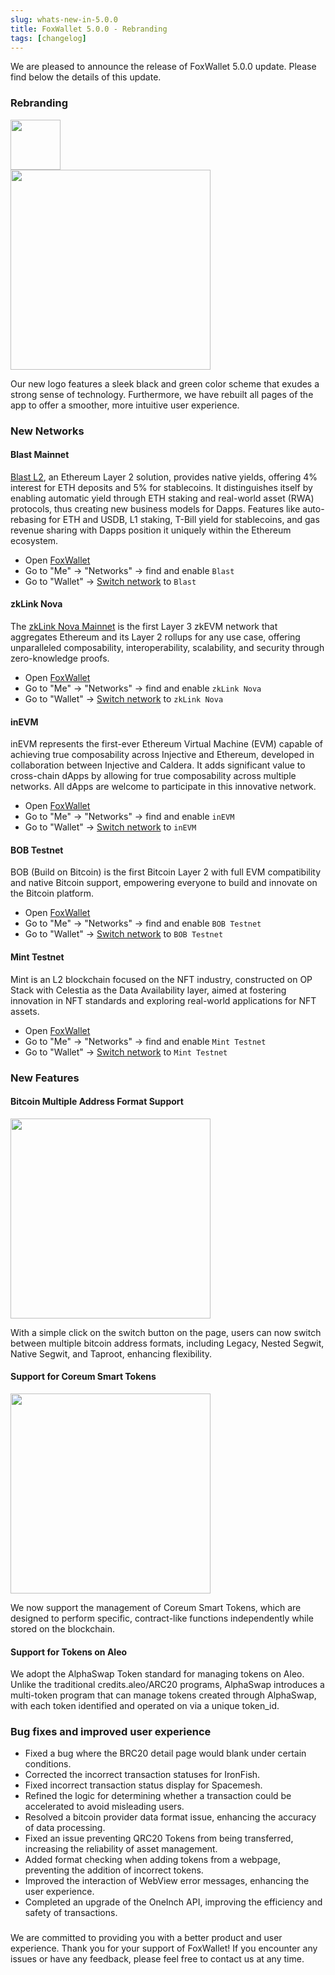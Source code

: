 ```yaml
---
slug: whats-new-in-5.0.0
title: FoxWallet 5.0.0 - Rebranding
tags: [changelog]
---
```


We are pleased to announce the release of FoxWallet 5.0.0 update. Please find below the details of this update.
<!--truncate-->

### Rebranding
<img src="/img/blog/rebranding-v5/FoxWallet-logo.png" width="80" />   
<br/>
<img src="/img/blog/rebranding-v5/wallet.webp" width="320" />

Our new logo features a sleek black and green color scheme that exudes a strong sense of technology. Furthermore, we have rebuilt all pages of the app to offer a smoother, more intuitive user experience. 

### New Networks

#### Blast Mainnet
[Blast L2](https://blast.io/), an Ethereum Layer 2 solution, provides native yields, offering 4% interest for ETH deposits and 5% for stablecoins. It distinguishes itself by enabling automatic yield through ETH staking and real-world asset (RWA) protocols, thus creating new business models for Dapps. Features like auto-rebasing for ETH and USDB, L1 staking, T-Bill yield for stablecoins, and gas revenue sharing with Dapps position it uniquely within the Ethereum ecosystem.  

- Open [FoxWallet](https://foxwallet.com/download)
- Go to "Me" -> "Networks" -> find and enable `Blast`
- Go to "Wallet" -> [Switch network](https://hc.foxwallet.com/docs/basic/manage-funds#switch-networks) to `Blast`

#### zkLink Nova
The [zkLink Nova Mainnet](https://zklink.io/) is the first Layer 3 zkEVM network that aggregates Ethereum and its Layer 2 rollups for any use case, offering unparalleled composability, interoperability, scalability, and security through zero-knowledge proofs.  

- Open [FoxWallet](https://foxwallet.com/download)
- Go to "Me" -> "Networks" -> find and enable `zkLink Nova`
- Go to "Wallet" -> [Switch network](https://hc.foxwallet.com/docs/basic/manage-funds#switch-networks) to `zkLink Nova`

#### inEVM
inEVM represents the first-ever Ethereum Virtual Machine (EVM) capable of achieving true composability across Injective and Ethereum, developed in collaboration between Injective and Caldera. It adds significant value to cross-chain dApps by allowing for true composability across multiple networks. All dApps are welcome to participate in this innovative network.  

- Open [FoxWallet](https://foxwallet.com/download)
- Go to "Me" -> "Networks" -> find and enable `inEVM`
- Go to "Wallet" -> [Switch network](https://hc.foxwallet.com/docs/basic/manage-funds#switch-networks) to `inEVM`

#### BOB Testnet
BOB (Build on Bitcoin) is the first Bitcoin Layer 2 with full EVM compatibility and native Bitcoin support, empowering everyone to build and innovate on the Bitcoin platform.

- Open [FoxWallet](https://foxwallet.com/download)
- Go to "Me" -> "Networks" -> find and enable `BOB Testnet`
- Go to "Wallet" -> [Switch network](https://hc.foxwallet.com/docs/basic/manage-funds#switch-networks) to `BOB Testnet`

#### Mint Testnet
Mint is an L2 blockchain focused on the NFT industry, constructed on OP Stack with Celestia as the Data Availability layer, aimed at fostering innovation in NFT standards and exploring real-world applications for NFT assets.

- Open [FoxWallet](https://foxwallet.com/download)
- Go to "Me" -> "Networks" -> find and enable `Mint Testnet`
- Go to "Wallet" -> [Switch network](https://hc.foxwallet.com/docs/basic/manage-funds#switch-networks) to `Mint Testnet`

### New Features

#### Bitcoin Multiple Address Format Support
<img src="/img/blog/rebranding-v5/bitcoin-switch-formats.webp" width="320" />

With a simple click on the switch button on the page, users can now switch between multiple bitcoin address formats, including Legacy, Nested Segwit, Native Segwit, and Taproot, enhancing flexibility.

#### Support for Coreum Smart Tokens
<img src="/img/blog/rebranding-v5/coreum-smart-tokens.webp" width="320" />

We now support the management of Coreum Smart Tokens, which are designed to perform specific, contract-like functions independently while stored on the blockchain.

#### Support for Tokens on Aleo
We adopt the AlphaSwap Token standard for managing tokens on Aleo. Unlike the traditional credits.aleo/ARC20 programs, AlphaSwap introduces a multi-token program that can manage tokens created through AlphaSwap, with each token identified and operated on via a unique token_id.


### Bug fixes and improved user experience
- Fixed a bug where the BRC20 detail page would blank under certain conditions.
- Corrected the incorrect transaction statuses for IronFish.
- Fixed incorrect transaction status display for Spacemesh.
- Refined the logic for determining whether a transaction could be accelerated to avoid misleading users.
- Resolved a bitcoin provider data format issue, enhancing the accuracy of data processing.
- Fixed an issue preventing QRC20 Tokens from being transferred, increasing the reliability of asset management.
- Added format checking when adding tokens from a webpage, preventing the addition of incorrect tokens.
- Improved the interaction of WebView error messages, enhancing the user experience.
- Completed an upgrade of the OneInch API, improving the efficiency and safety of transactions.


### 
We are committed to providing you with a better product and user experience. Thank you for your support of FoxWallet! If you encounter any issues or have any feedback, please feel free to contact us at any time.